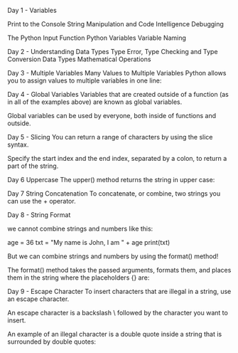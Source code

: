 Day 1 - Variables 

Print to the Console 
String Manipulation and Code Intelligence
Debugging

The Python Input Function
Python Variables
Variable Naming



Day 2 - Understanding Data Types
Type Error, Type Checking and Type Conversion
Data Types
Mathematical Operations


Day 3 - Multiple Variables
Many Values to Multiple Variables
Python allows you to assign values to multiple variables in one line:


Day 4 - Global Variables
Variables that are created outside of a function (as in all of the examples above) are known as global variables.

Global variables can be used by everyone, both inside of functions and outside.


Day 5 - Slicing
You can return a range of characters by using the slice syntax.

Specify the start index and the end index, separated by a colon, to return a part of the string.


Day 6 Uppercase
The upper() method returns the string in upper case:


Day 7 String Concatenation
To concatenate, or combine, two strings you can use the + operator.


Day 8 - String Format

we cannot combine strings and numbers like this:

age = 36
txt = "My name is John, I am " + age
print(txt)

But we can combine strings and numbers by using the format() method!

The format() method takes the passed arguments, formats them, and places them in the string where the placeholders {} are:



Day 9 - Escape Character
To insert characters that are illegal in a string, use an escape character.

An escape character is a backslash \ followed by the character you want to insert.

An example of an illegal character is a double quote inside a string that is surrounded by double quotes:

